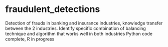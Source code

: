 # fraudulent_detections
Detection of frauds in banking and insurance industries, knowledge transfer between the 2 industries.
Identify specific combination of balancing technique and algorithm that works well in both industries
Python code complete, R in progress
